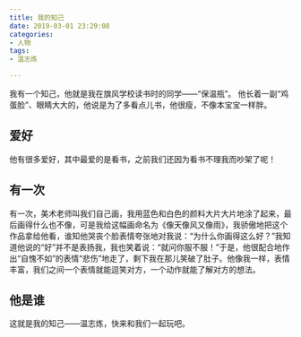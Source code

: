 ```yaml
---
title: 我的知己
date: 2019-03-01 23:29:08
categories:
- 人物
tags:
- 温志炼

---
```

我有一个知己，他就是我在旗风学校读书时的同学——“保温瓶”。
他长着一副“鸡蛋脸”、眼睛大大的，他说是为了多看点儿书，他很瘦，不像本宝宝一样胖。
## 爱好
他有很多爱好，其中最爱的是看书，之前我们还因为看书不理我而吵架了呢！
## 有一次
有一次，美术老师叫我们自己画，我用蓝色和白色的颜料大片大片地涂了起来，最后画得什么也不像，可是我给这幅画命名为《像天像风又像雨》，我骄傲地把这个作品拿给他看，谁知他哭丧个脸表情夸张地对我说：“为什么你画得这么好？”我知道他说的“好”并不是表扬我，我也笑着说：“就问你服不服！”于是，他很配合地作出“自愧不如”的表情“悲伤”地走了，剩下我在那儿笑破了肚子。他像我一样，表情丰富，我们之间一个表情就能逗笑对方，一个动作就能了解对方的想法。
## 他是谁
这就是我的知己——温志炼，快来和我们一起玩吧。